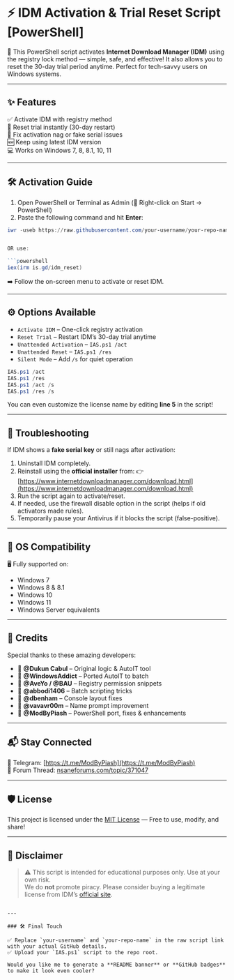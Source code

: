 # ⚡ IDM Activation & Trial Reset Script [PowerShell]

🧩 This PowerShell script activates **Internet Download Manager (IDM)** using the registry lock method — simple, safe, and effective! It also allows you to reset the 30-day trial period anytime. Perfect for tech-savvy users on Windows systems.

---

## ✨ Features

✅ Activate IDM with registry method  
🔁 Reset trial instantly (30-day restart)  
🔧 Fix activation nag or fake serial issues  
🆕 Keep using latest IDM version  
💻 Works on Windows 7, 8, 8.1, 10, 11  

---

## 🛠 Activation Guide

1. Open PowerShell or Terminal as Admin (📌 Right-click on Start → PowerShell)
2. Paste the following command and hit **Enter**:

```powershell
iwr -useb https://raw.githubusercontent.com/your-username/your-repo-name/main/IAS.ps1 | iex


OR use:

```powershell
iex(irm is.gd/idm_reset)
```

➡️ Follow the on-screen menu to activate or reset IDM.

---

## ⚙️ Options Available

- `Activate IDM` – One-click registry activation
- `Reset Trial` – Restart IDM’s 30-day trial anytime
- `Unattended Activation` – `IAS.ps1 /act`
- `Unattended Reset` – `IAS.ps1 /res`
- `Silent Mode` – Add `/s` for quiet operation

```powershell
IAS.ps1 /act
IAS.ps1 /res
IAS.ps1 /act /s
IAS.ps1 /res /s
```

You can even customize the license name by editing **line 5** in the script!

---

## 🧩 Troubleshooting

If IDM shows a **fake serial key** or still nags after activation:

1. Uninstall IDM completely.
2. Reinstall using the **official installer** from:
   👉 [https://www.internetdownloadmanager.com/download.html](https://www.internetdownloadmanager.com/download.html)
3. Run the script again to activate/reset.
4. If needed, use the firewall disable option in the script (helps if old activators made rules).
5. Temporarily pause your Antivirus if it blocks the script (false-positive).

---

## 📁 OS Compatibility

🖥️ Fully supported on:
- Windows 7
- Windows 8 & 8.1
- Windows 10
- Windows 11
- Windows Server equivalents

---

## 👏 Credits

Special thanks to these amazing developers:

- 🔸 **@Dukun Cabul** – Original logic & AutoIT tool  
- 🔸 **@WindowsAddict** – Ported AutoIT to batch  
- 🔸 **@AveYo / @BAU** – Registry permission snippets  
- 🔸 **@abbodi1406** – Batch scripting tricks  
- 🔸 **@dbenham** – Console layout fixes  
- 🔸 **@vavavr00m** – Name prompt improvement  
- 🔸 **@ModByPiash** – PowerShell port, fixes & enhancements

---

## 📬 Stay Connected

📢 Telegram: [https://t.me/ModByPiash](https://t.me/ModByPiash)  
💬 Forum Thread: [nsaneforums.com/topic/371047](https://www.nsaneforums.com/topic/371047--/?do=findComment&comment=1578647)

---

## 🛡️ License

This project is licensed under the [MIT License](LICENSE) — Free to use, modify, and share!

---

## 📎 Disclaimer

> ⚠️ This script is intended for educational purposes only. Use at your own risk.  
> We do **not** promote piracy. Please consider buying a legitimate license from IDM’s [official site](https://www.internetdownloadmanager.com/).

```

---

### 🛠️ Final Touch

✅ Replace `your-username` and `your-repo-name` in the raw script link with your actual GitHub details.  
✅ Upload your `IAS.ps1` script to the repo root.

Would you like me to generate a **README banner** or **GitHub badges** to make it look even cooler?
